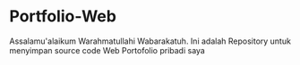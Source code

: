 # Portfolio-Web
Assalamu'alaikum Warahmatullahi Wabarakatuh.
Ini adalah Repository untuk menyimpan source code Web Portofolio pribadi saya
